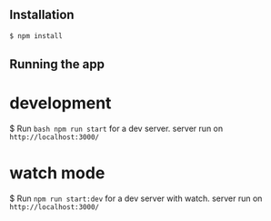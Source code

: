 
## Installation

```bash
$ npm install
```

## Running the app

# development
$ Run ```bash npm run start``` for a dev server. server run on `http://localhost:3000/`

# watch mode
$ Run `npm run start:dev` for a dev server with watch.   server run on `http://localhost:3000/`

